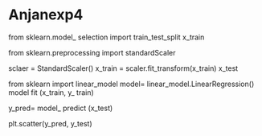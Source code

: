 # Anjanexp4
from sklearn.model_ selection import train_test_split
x_train 

from sklearn.preprocessing import standardScaler

sclaer = StandardScaler()
x_train = scaler.fit_transform(x_train)
x_test

from sklearn import linear_model
model= linear_model.LinearRegression()
model fit (x_train, y_ train)

y_pred= model_ predict (x_test)

plt.scatter(y_pred, y_test)
